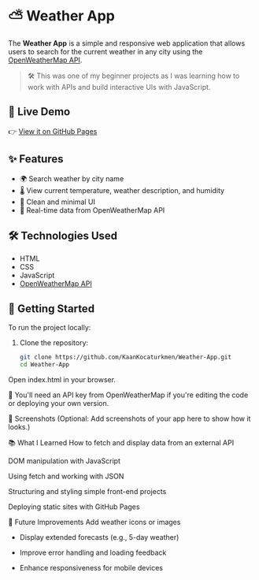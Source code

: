 # ⛅ Weather App

The **Weather App** is a simple and responsive web application that allows users to search for the current weather in any city using the [OpenWeatherMap API](https://openweathermap.org/api).

> 🛠️ This was one of my beginner projects as I was learning how to work with APIs and build interactive UIs with JavaScript.

## 🔗 Live Demo

👉 [View it on GitHub Pages](https://kaankocaturkmen.github.io/Weather-App/)

## ✨ Features

- 🌍 Search weather by city name  
- 🌡️ View current temperature, weather description, and humidity  
- 🎨 Clean and minimal UI  
- 📡 Real-time data from OpenWeatherMap API

## 🛠️ Technologies Used

- HTML  
- CSS  
- JavaScript  
- [OpenWeatherMap API](https://openweathermap.org/)

## 🚀 Getting Started

To run the project locally:

1. Clone the repository:

   ```bash
   git clone https://github.com/KaanKocaturkmen/Weather-App.git
   cd Weather-App

Open index.html in your browser.

🔐 You'll need an API key from OpenWeatherMap if you're editing the code or deploying your own version.

📸 Screenshots
(Optional: Add screenshots of your app here to show how it looks.)

📚 What I Learned
How to fetch and display data from an external API

DOM manipulation with JavaScript

Using fetch and working with JSON

Structuring and styling simple front-end projects

Deploying static sites with GitHub Pages

🧠 Future Improvements
Add weather icons or images

- Display extended forecasts (e.g., 5-day weather)

- Improve error handling and loading feedback

- Enhance responsiveness for mobile devices
